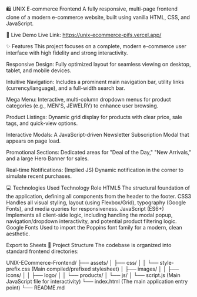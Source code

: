 🛍️ UNIX E-commerce Frontend
A fully responsive, multi-page frontend clone of a modern e-commerce website, built using vanilla HTML, CSS, and JavaScript.

🚀 Live Demo
Live Link: https://unix-ecommerce-pifs.vercel.app/

✨ Features
This project focuses on a complete, modern e-commerce user interface with high fidelity and strong interactivity.

Responsive Design: Fully optimized layout for seamless viewing on desktop, tablet, and mobile devices.

Intuitive Navigation: Includes a prominent main navigation bar, utility links (currency/language), and a full-width search bar.

Mega Menu: Interactive, multi-column dropdown menus for product categories (e.g., MEN'S, JEWELRY) to enhance user browsing.

Product Listings: Dynamic grid display for products with clear price, sale tags, and quick-view options.

Interactive Modals: A JavaScript-driven Newsletter Subscription Modal that appears on page load.

Promotional Sections: Dedicated areas for "Deal of the Day," "New Arrivals," and a large Hero Banner for sales.

Real-time Notifications: (Implied JS) Dynamic notification in the corner to simulate recent purchases.

💻 Technologies Used
Technology	Role
HTML5	The structural foundation of the application, defining all components from the header to the footer.
CSS3	Handles all visual styling, layout (using Flexbox/Grid), typography (Google Fonts), and media queries for responsiveness.
JavaScript (ES6+)	Implements all client-side logic, including handling the modal popup, navigation/dropdown interactivity, and potential product filtering logic.
Google Fonts	Used to import the Poppins font family for a modern, clean aesthetic.

Export to Sheets
📁 Project Structure
The codebase is organized into standard frontend directories:

UNIX-ECommerce-Frontend/
├── assets/
│   ├── css/
│   │   └── style-prefix.css (Main compiled/prefixed stylesheet)
│   ├── images/
│   │   ├── icons/
│   │   ├── logo/
│   │   └── products/
│   └── js/
│       └── script.js (Main JavaScript file for interactivity)
└── index.html (The main application entry point)
└── README.md
